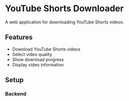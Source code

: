 # YouTube Shorts Downloader

A web application for downloading YouTube Shorts videos.

## Features
- Download YouTube Shorts videos
- Select video quality
- Show download progress
- Display video information

## Setup

### Backend 